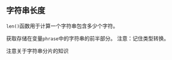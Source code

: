 ## 字符串长度

`len()`函数用于计算一个字符串包含多少个字符。 
  
获取存储在变量`phrase`中的字符串的前半部分。 
注意：记住类型转换。 

<div class='hint'>注意关于字符串分片的知识</div>
